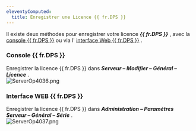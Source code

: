 ```yaml
---
eleventyComputed:
  title: Enregistrer une Licence {{ fr.DPS }}
---
```


Il existe deux méthodes pour enregistrer votre licence ***{{ fr.DPS }}*** , avec la [console {{ fr.DPS }}](#console-devolutions-server) ou via l&apos; [interface Web {{ fr.DPS }}](#interface-web-devolutions-server) .  

### Console {{ fr.DPS }} 

Enregistrer la licence {{ fr.DPS }} dans ***Serveur – Modifier – Général – Licence*** .  
![ServerOp4036.png](/img/fr/server/ServerOp4036.png) 

### Interface WEB {{ fr.DPS }} 

Enregistrer la licence {{ fr.DPS }} dans ***Administration – Paramètres Serveur – Général – Série*** .  
![ServerOp4037.png](/img/fr/server/ServerOp4037.png) 


